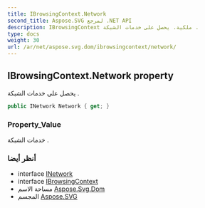```yaml
---
title: IBrowsingContext.Network
second_title: Aspose.SVG لمرجع .NET API
description: IBrowsingContext ملكية. يحصل على خدمات الشبكة .
type: docs
weight: 30
url: /ar/net/aspose.svg.dom/ibrowsingcontext/network/
---
```

## IBrowsingContext.Network property

يحصل على خدمات الشبكة .

```csharp
public INetwork Network { get; }
```

### Property_Value

خدمات الشبكة .

### أنظر أيضا

* interface [INetwork](../../../aspose.svg.net/inetwork/)
* interface [IBrowsingContext](../)
* مساحة الاسم [Aspose.Svg.Dom](../../ibrowsingcontext/)
* المجسم [Aspose.SVG](../../../)


